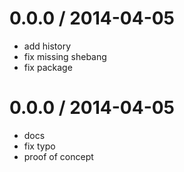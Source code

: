 
0.0.0 / 2014-04-05
==================

 * add history
 * fix missing shebang
 * fix package

0.0.0 / 2014-04-05
==================

 * docs
 * fix typo
 * proof of concept
